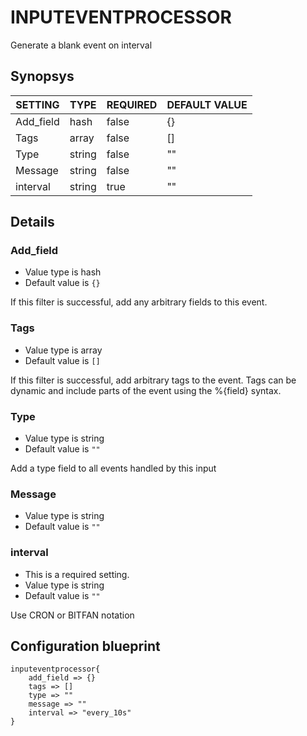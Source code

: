 # INPUTEVENTPROCESSOR
Generate a blank event on interval

## Synopsys


|  SETTING  |  TYPE  | REQUIRED | DEFAULT VALUE |
|-----------|--------|----------|---------------|
| Add_field | hash   | false    | {}            |
| Tags      | array  | false    | []            |
| Type      | string | false    | ""            |
| Message   | string | false    | ""            |
| interval  | string | true     | ""            |


## Details

### Add_field
* Value type is hash
* Default value is `{}`

If this filter is successful, add any arbitrary fields to this event.

### Tags
* Value type is array
* Default value is `[]`

If this filter is successful, add arbitrary tags to the event. Tags can be dynamic
and include parts of the event using the %{field} syntax.

### Type
* Value type is string
* Default value is `""`

Add a type field to all events handled by this input

### Message
* Value type is string
* Default value is `""`



### interval
* This is a required setting.
* Value type is string
* Default value is `""`

Use CRON or BITFAN notation



## Configuration blueprint

```
inputeventprocessor{
	add_field => {}
	tags => []
	type => ""
	message => ""
	interval => "every_10s"
}
```
